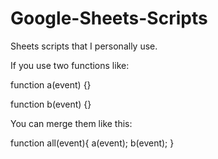 # Google-Sheets-Scripts
Sheets scripts that I personally use. 

If you use two functions like:

function a(event)
{}

function b(event)
{}

You can merge them like this:

function all(event){
  a(event);
  b(event);
}
